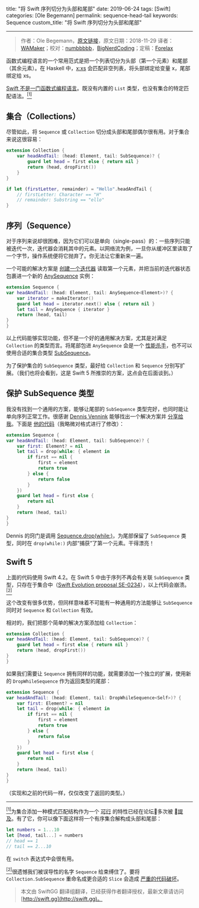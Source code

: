 title: "将 Swift 序列切分为头部和尾部"
date: 2019-06-24
tags: [Swift]
categories: [Ole Begemann]
permalink: sequence-head-tail
keywords: Sequence
custom_title: "将 Swift 序列切分为头部和尾部"

---
> 作者：Ole Begemann，[原文链接](https://oleb.net/2018/sequence-head-tail/)，原文日期：2018-11-29
> 译者：[WAMaker](https://github.com/WAMaker)；校对：[numbbbbb](http://numbbbbb.com/)，[BigNerdCoding](https://bignerdcoding.com/)；定稿：[Forelax](http://forelax.space)
  








<!--此处开始正文-->

函数式编程语言的一个常用范式是把一个列表切分为头部（第一个元素）和尾部（其余元素）。在 Haskell 中，[x:xs](https://en.wikibooks.org/wiki/Haskell/Pattern_matching) 会匹配非空列表，将头部绑定给变量 x，尾部绑定给 xs。

[Swift 不是一门函数式编程语言](https://academy.realm.io/posts/tryswift-rob-napier-swift-legacy-functional-programming/)。既没有内置的 `List` 类型，也没有集合的特定匹配语法。<a href="#foot1" id="1"><sup>[1]</sup></a>

<!--more-->

## 集合（Collections）
尽管如此，将 `Sequence` 或 `Collection` 切分成头部和尾部偶尔很有用。对于集合来说这很容易：
```swift
extension Collection {
    var headAndTail: (head: Element, tail: SubSequence)? {
        guard let head = first else { return nil }
        return (head, dropFirst())
    }
}

if let (firstLetter, remainder) = "Hello".headAndTail {
    // firstLetter: Character == "H"
    // remainder: Substring == "ello"
}
```

## 序列（Sequence）
对于序列来说却很困难，因为它们可以是单向（single-pass）的：一些序列只能被迭代一次，迭代器会消耗其中的元素。以网络流为例，一旦你从缓冲区里读取了一个字节，操作系统便将它抛弃了。你无法让它重新来一遍。

一个可能的解决方案是 [创建一个迭代器](https://developer.apple.com/documentation/swift/sequence/2885155-makeiterator) 读取第一个元素，并把当前的迭代器状态包裹进一个新的 [AnySequence](https://developer.apple.com/documentation/swift/anysequence) 实例：
```swift
extension Sequence {
var headAndTail: (head: Element, tail: AnySequence<Element>)? {
    var iterator = makeIterator()
    guard let head = iterator.next() else { return nil }
    let tail = AnySequence { iterator }
    return (head, tail)
}
}
```

以上代码能够实现功能，但不是一个好的通用解决方案，尤其是对满足 `Collection` 的类型而言。将尾部包进 `AnySequence` 会是一个 [性能杀手](https://github.com/apple/swift-evolution/blob/master/proposals/0234-remove-sequence-subsequence.md#type-erasure-performance)，也不可以使用合适的集合类型 [SubSequence](https://developer.apple.com/documentation/swift/sequence/1641117-subsequence#)。

为了保护集合的 `SubSequence` 类型，最好给 `Collection` 和 `Sequence` 分别写扩展。（我们也将会看到，这是 Swift 5 所推崇的方案，这点会在后面谈到。）

## 保护 SubSequence 类型
我没有找到一个通用的方案，能够让尾部的 `SubSequence` 类型完好，也同时能让单向序列正常工作。很感谢 [Dennis Vennink](https://twitter.com/dennisvennink) 能够找出一个解决方案并 [分享给我](https://twitter.com/dennisvennink/status/1060158576679882753)。下面是 [他的代码](https://gist.github.com/dennisvennink/e8b1921916d3c2f90ab52f47291145ef)（我略微对格式进行了修改）：
```swift
extension Sequence {
var headAndTail: (head: Element, tail: SubSequence)? {
    var first: Element? = nil
    let tail = drop(while: { element in
        if first == nil {
            first = element
            return true
        } else {
            return false
        }
    })
    guard let head = first else {
        return nil
    }
    return (head, tail)
}
}
```

Dennis 的窍门是调用 [Sequence.drop(while:)](https://developer.apple.com/documentation/swift/sequence/2965501-drop)，为尾部保留了 `SubSequence` 类型，同时在 `drop(while:)` 内部“捕获”了第一个元素。干得漂亮！

## Swift 5
上面的代码使用 Swift 4.2。在 Swift 5 中由于序列不再会有关联 `SubSequence` 类型，只存在于集合中（[Swift Evolution proposal SE-0234](https://github.com/apple/swift-evolution/blob/master/proposals/0234-remove-sequence-subsequence.md)），以上代码会崩溃。<a href="#foot2" id="2"><sup>[2]</sup></a>

这个改变有很多优势，但同样意味着不可能有一种通用的方法能够让 `SubSequence` 同时对 `Sequence` 和 `Collection` 有效。

相对的，我们把那个简单的解决方案添加给 `Collection`：
```swift
extension Collection {
var headAndTail: (head: Element, tail: SubSequence)? {
    guard let head = first else { return nil }
    return (head, dropFirst())
}
}
```

如果我们需要让 `Sequence` 拥有同样的功能，就需要添加一个独立的扩展，使用新的 `DropWhileSequence` 作为返回类型的尾部：
```swift
extension Sequence {
var headAndTail: (head: Element, tail: DropWhileSequence<Self>)? {
    var first: Element? = nil
    let tail = drop(while: { element in
        if first == nil {
            first = element
            return true
        } else {
            return false
        }
    })
    guard let head = first else {
        return nil
    }
    return (head, tail)
}
}
```

（实现和之前的代码一样，仅仅改变了返回的类型。）

---

<a id="foot1" href="#1"><sup>[1]</sup></a>为集合添加一种模式匹配结构作为一个 [可行](https://forums.swift.org/t/review-se-0074-implementation-of-binary-search-functions/2438/9) 的特性已经在论坛多次被 [提及](https://forums.swift.org/t/pattern-matching-with-arrays/4735/3)。有了它，你可以像下面这样将一个有序集合解构成头部和尾部：

```swift
let numbers = 1...10
let [head, tail...] = numbers
// head == 1
// tail == 2...10
```

在 `switch` 表达式中会很有用。

<a id="foot2" href="#2"><sup>[2]</sup></a>很遗憾我们被误导性的名字 `Sequence` 给束缚住了。要将 `Collection.SubSequence` 重命名成更合适的 `Slice` 会造成 [严重的代码破坏](https://forums.swift.org/t/rationalizing-sequence-subsequence/17586/13)。
> 本文由 SwiftGG 翻译组翻译，已经获得作者翻译授权，最新文章请访问 [http://swift.gg](http://swift.gg)。